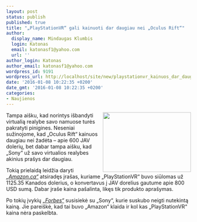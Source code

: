 ```yaml
---
layout: post
status: publish
published: true
title: "„PlayStationVR“ gali kainuoti dar daugiau nei „Oculus Rift“"
author:
  display_name: Mindaugas Klumbis
  login: Katonas
  email: katonasf1@yahoo.com
  url: ''
author_login: Katonas
author_email: katonasf1@yahoo.com
wordpress_id: 9191
wordpress_url: http://localhost/site/new/playstationvr_kainuos_dar_daugiau_nei_oculus_rift/
date: '2016-01-08 10:22:35 +0200'
date_gmt: '2016-01-08 10:22:35 +0200'
categories:
- Naujienos
---
```

<p>
	<img alt="" src="http://technews.lt/userfiles/c298b3cb58ecb201eb9eaf76d30f3081_L.jpg" style="width: 240px; height: 163px; float: right;" />Tampa ai&scaron;ku, kad norintys i&scaron;bandyti virtualią realybe savo namuose turės pakratyti pinigines. Neseniai sužinojome, kad &bdquo;Oculus Rift&ldquo; kainuos daugiau nei žadėta &ndash; apie 600 JAV dolerių, bet dabar tampa ai&scaron;ku, kad &bdquo;Sony&ldquo; už savo virtualios realybes akinius pra&scaron;ys dar daugiau.</p>
<p>
	Tokią prielaidą leidžia daryti <em><a href="http://www.amazon.ca/Sony-Computer-Entertainment-Canada-E3ProjectMorpheusplaystation_4/dp/B01A9ENM6U/ref=sr_1_1?s=videogames&amp;ie=UTF8&amp;qid=1452137313&amp;sr=1-1">&bdquo;Amazon.ca&ldquo;</a></em> atsiradęs įra&scaron;as, kuriame &bdquo;PlayStationVR&ldquo; buvo siūlomas už 1125.35 Kanados dolerius, o konvertavus į JAV dorelius gautume apie 800 USD sumą. Dabar įra&scaron;e kaina pa&scaron;alinta, likęs tik produkto apra&scaron;ymas.</p>
<p>
	Po tokių įvykių <em><a href="http://www.forbes.com/sites/insertcoin/2016/01/07/playstation-vr-listed-for-800-on-amazon-canada-pre-order-page/">&bdquo;Forbes&ldquo;</a></em> susisiekė su &bdquo;Sony&ldquo;, kurie suskubo neigti nutekintą kainą. Jie parei&scaron;kė, kad tai buvo &bdquo;Amazon&ldquo; klaida ir kol kas &bdquo;PlayStationVR&ldquo; kaina nėra paskelbta.</p>
